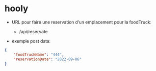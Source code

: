 # hooly

- URL pour faire une reservation d'un emplacement pour la foodTruck: 
    - /api/reservate

- exemple post data:
```json
{
    "foodTruckName": "444",
    "reservationDate": "2022-09-06"
}
